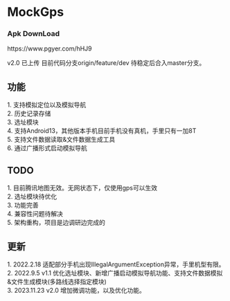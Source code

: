 # MockGps

<h3>Apk DownLoad</h3>
https://www.pgyer.com/hHJ9

v2.0 已上传  目前代码分支origin/feature/dev  待稳定后合入master分支。

<h2>功能</h2>
1. 支持模拟定位以及模拟导航<br>
2. 历史记录存储<br>
3. 选址模块<br>
4. 支持Android13，其他版本手机目前手机没有真机，手里只有一加8T<br>
5. 支持文件数据读取&文件数据生成工具<br>
6. 通过广播形式启动模拟导航<br>

<h2>TODO</h2>
1. 目前腾讯地图无效。无网状态下，仅使用gps可以生效<br>
2. 选址模块待优化<br>
3. 功能完善<br>
4. 兼容性问题待解决<br>
5. 架构重构，项目是边调研边完成的<br>

<h2>更新</h2>
1. 2022.2.18 适配部分手机出现IllegalArgumentException异常，手里机型有限。<br>
2. 2022.9.5  v1.1 优化选址模块、新增广播启动模拟导航功能、支持文件数据模拟&文件生成模块(多路线选择指定模块)<br>
3. 2023.11.23 v2.0 增加微调功能，以及优化功能。<br>
